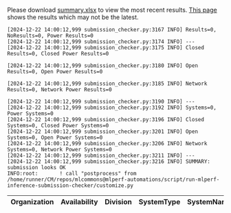Please download [summary.xlsx](summary.xlsx) to view the most recent results. [This page](https://docs.google.com/spreadsheets/d/e/2PACX-1vSCu8F7Hwck-AGJ5kWxi2G3xhO5MJoc_igybvsxjCt-2fEEYyf2BIcR0rTXW0eUzg/pubhtml) shows the results which may not be the latest. 
 ```
[2024-12-22 14:00:12,999 submission_checker.py:3167 INFO] Results=0, NoResults=0, Power Results=0
[2024-12-22 14:00:12,999 submission_checker.py:3174 INFO] ---
[2024-12-22 14:00:12,999 submission_checker.py:3175 INFO] Closed Results=0, Closed Power Results=0

[2024-12-22 14:00:12,999 submission_checker.py:3180 INFO] Open Results=0, Open Power Results=0

[2024-12-22 14:00:12,999 submission_checker.py:3185 INFO] Network Results=0, Network Power Results=0

[2024-12-22 14:00:12,999 submission_checker.py:3190 INFO] ---
[2024-12-22 14:00:12,999 submission_checker.py:3192 INFO] Systems=0, Power Systems=0
[2024-12-22 14:00:12,999 submission_checker.py:3196 INFO] Closed Systems=0, Closed Power Systems=0
[2024-12-22 14:00:12,999 submission_checker.py:3201 INFO] Open Systems=0, Open Power Systems=0
[2024-12-22 14:00:12,999 submission_checker.py:3206 INFO] Network Systems=0, Network Power Systems=0
[2024-12-22 14:00:12,999 submission_checker.py:3211 INFO] ---
[2024-12-22 14:00:12,999 submission_checker.py:3216 INFO] SUMMARY: submission looks OK
INFO:root:       ! call "postprocess" from /home/runner/CM/repos/mlcommons@mlperf-automations/script/run-mlperf-inference-submission-checker/customize.py

```

| Organization   | Availability   | Division   | SystemType   | SystemName   | Platform   | Model   | MlperfModel   | Scenario   | Result   | Accuracy   | number_of_nodes   | host_processor_model_name   | host_processors_per_node   | host_processor_core_count   | accelerator_model_name   | accelerators_per_node   | Location   | framework   | operating_system   | notes   | compliance   | errors   | version   | inferred   | has_power   | Units   | weight_data_types   |
|----------------|----------------|------------|--------------|--------------|------------|---------|---------------|------------|----------|------------|-------------------|-----------------------------|----------------------------|-----------------------------|--------------------------|-------------------------|------------|-------------|--------------------|---------|--------------|----------|-----------|------------|-------------|---------|---------------------|